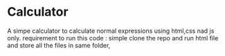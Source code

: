 # Calculator

A simpe calculator to calculate normal expressions
using html,css nad js only.
requirement to run this code :
simple clone the repo and run html file and store all the files in same folder,
